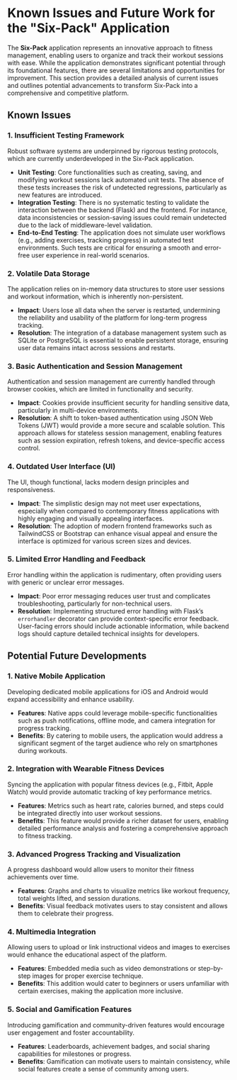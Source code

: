 # Known Issues and Future Work for the "Six-Pack" Application

The **Six-Pack** application represents an innovative approach to fitness management, enabling users to organize and track their workout sessions with ease. While the application demonstrates significant potential through its foundational features, there are several limitations and opportunities for improvement. This section provides a detailed analysis of current issues and outlines potential advancements to transform Six-Pack into a comprehensive and competitive platform.


## Known Issues

### 1. Insufficient Testing Framework
Robust software systems are underpinned by rigorous testing protocols, which are currently underdeveloped in the Six-Pack application.

- **Unit Testing**: Core functionalities such as creating, saving, and modifying workout sessions lack automated unit tests. The absence of these tests increases the risk of undetected regressions, particularly as new features are introduced.
- **Integration Testing**: There is no systematic testing to validate the interaction between the backend (Flask) and the frontend. For instance, data inconsistencies or session-saving issues could remain undetected due to the lack of middleware-level validation.
- **End-to-End Testing**: The application does not simulate user workflows (e.g., adding exercises, tracking progress) in automated test environments. Such tests are critical for ensuring a smooth and error-free user experience in real-world scenarios.


### 2. Volatile Data Storage
The application relies on in-memory data structures to store user sessions and workout information, which is inherently non-persistent.

- **Impact**: Users lose all data when the server is restarted, undermining the reliability and usability of the platform for long-term progress tracking.
- **Resolution**: The integration of a database management system such as SQLite or PostgreSQL is essential to enable persistent storage, ensuring user data remains intact across sessions and restarts.


### 3. Basic Authentication and Session Management
Authentication and session management are currently handled through browser cookies, which are limited in functionality and security.

- **Impact**: Cookies provide insufficient security for handling sensitive data, particularly in multi-device environments.
- **Resolution**: A shift to token-based authentication using JSON Web Tokens (JWT) would provide a more secure and scalable solution. This approach allows for stateless session management, enabling features such as session expiration, refresh tokens, and device-specific access control.

### 4. Outdated User Interface (UI)
The UI, though functional, lacks modern design principles and responsiveness.

- **Impact**: The simplistic design may not meet user expectations, especially when compared to contemporary fitness applications with highly engaging and visually appealing interfaces.
- **Resolution**: The adoption of modern frontend frameworks such as TailwindCSS or Bootstrap can enhance visual appeal and ensure the interface is optimized for various screen sizes and devices.


### 5. Limited Error Handling and Feedback
Error handling within the application is rudimentary, often providing users with generic or unclear error messages.

- **Impact**: Poor error messaging reduces user trust and complicates troubleshooting, particularly for non-technical users.
- **Resolution**: Implementing structured error handling with Flask’s `errorhandler` decorator can provide context-specific error feedback. User-facing errors should include actionable information, while backend logs should capture detailed technical insights for developers.


## Potential Future Developments

### 1. Native Mobile Application
Developing dedicated mobile applications for iOS and Android would expand accessibility and enhance usability.

- **Features**: Native apps could leverage mobile-specific functionalities such as push notifications, offline mode, and camera integration for progress tracking.
- **Benefits**: By catering to mobile users, the application would address a significant segment of the target audience who rely on smartphones during workouts.


### 2. Integration with Wearable Fitness Devices
Syncing the application with popular fitness devices (e.g., Fitbit, Apple Watch) would provide automatic tracking of key performance metrics.

- **Features**: Metrics such as heart rate, calories burned, and steps could be integrated directly into user workout sessions.
- **Benefits**: This feature would provide a richer dataset for users, enabling detailed performance analysis and fostering a comprehensive approach to fitness tracking.


### 3. Advanced Progress Tracking and Visualization
A progress dashboard would allow users to monitor their fitness achievements over time.

- **Features**: Graphs and charts to visualize metrics like workout frequency, total weights lifted, and session durations.  
- **Benefits**: Visual feedback motivates users to stay consistent and allows them to celebrate their progress.


### 4. Multimedia Integration
Allowing users to upload or link instructional videos and images to exercises would enhance the educational aspect of the platform.

- **Features**: Embedded media such as video demonstrations or step-by-step images for proper exercise technique.
- **Benefits**: This addition would cater to beginners or users unfamiliar with certain exercises, making the application more inclusive.


### 5. Social and Gamification Features
Introducing gamification and community-driven features would encourage user engagement and foster accountability.

- **Features**: Leaderboards, achievement badges, and social sharing capabilities for milestones or progress.
- **Benefits**: Gamification can motivate users to maintain consistency, while social features create a sense of community among users.
